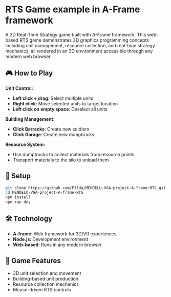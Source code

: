 # RTS Game example in A-Frame framework

A 3D Real-Time Strategy game built with A-Frame framework. This web-based RTS game demonstrates 3D graphics programming concepts including unit management, resource collection, and real-time strategy mechanics, all rendered in an 3D environment accessible through any modern web browser.

## 🎮 How to Play

**Unit Control:**
- **Left click + drag**: Select multiple units
- **Right click**: Move selected units to target location
- **Left click on empty space**: Deselect all units

**Building Management:**
- **Click Barracks**: Create new soldiers
- **Click Garage**: Create new dumptrucks

**Resource System:**
- Use dumptrucks to collect materials from resource points
- Transport materials to the silo to unload them

## 🚀 Setup

```bash
git clone https://github.com/F3lda/MENDELU-VGA-project-A-frame-RTS.git
cd MENDELU-VGA-project-A-frame-RTS
npm install
npm run dev
```

## 🛠️ Technology

- **A-frame**: Web framework for 3D/VR experiences
- **Node.js**: Development environment
- **Web-based**: Runs in any modern browser

## 🎯 Game Features

- 3D unit selection and movement
- Building-based unit production
- Resource collection mechanics
- Mouse-driven RTS controls
